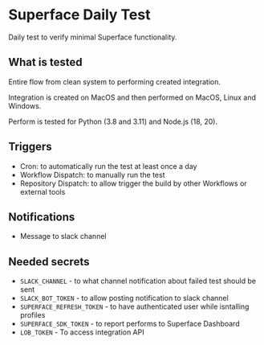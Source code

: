 # Superface Daily Test

Daily test to verify minimal Superface functionality.

## What is tested

Entire flow from clean system to performing created integration.

Integration is created on MacOS and then performed on MacOS, Linux and Windows.

Perform is tested for Python (3.8 and 3.11) and Node.js (18, 20).

## Triggers

- Cron: to automatically run the test at least once a day
- Workflow Dispatch: to manually run the test
- Repository Dispatch: to allow trigger the build by other Workflows or external tools

## Notifications

- Message to slack channel

## Needed secrets

- `SLACK_CHANNEL` - to what channel notification about failed test should be sent
- `SLACK_BOT_TOKEN` - to allow posting notification to slack channel
- `SUPERFACE_REFRESH_TOKEN` - to have authenticated user while isntalling profiles
- `SUPERFACE_SDK_TOKEN` - to report performs to Superface Dashboard
- `LOB_TOKEN` - To access integration API
